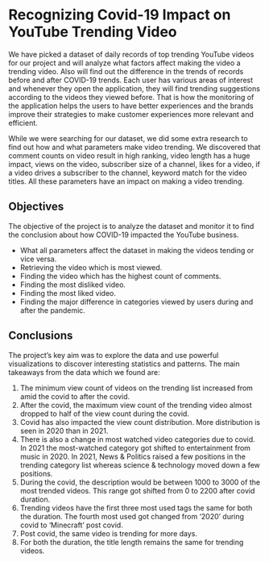 
# Recognizing Covid-19 Impact on YouTube Trending Video

We have picked a dataset of daily records of top trending YouTube videos for our project and will analyze what factors affect making the video a trending video. Also will find out the difference in the trends of records before and after COVID-19 trends. Each user has various areas of interest and whenever they open the application, they will find trending suggestions according to the videos they viewed before. That is how the monitoring of the application helps the users to have better experiences and the brands improve their strategies to make customer experiences more relevant and efficient.

While we were searching for our dataset, we did some extra research to find out how and what parameters make video trending. We discovered that comment counts on video result in high ranking, video length has a huge impact, views on the video, subscriber size of a channel, likes for a video, if a video drives a subscriber to the channel, keyword match for the video titles. All these parameters have an impact on making a video trending.
## Objectives

The objective of the project is to analyze the dataset and monitor it to find the conclusion about
how COVID-19 impacted the YouTube business.
- What all parameters affect the dataset in making the videos tending or vice versa.
- Retrieving the video which is most viewed.
- Finding the video which has the highest count of comments.
- Finding the most disliked video.
- Finding the most liked video.
- Finding the major difference in categories viewed by users during and after the pandemic.
## Conclusions

The project’s key aim was to explore the data and use powerful visualizations to discover
interesting statistics and patterns. The main takeaways from the data which we found are:
1. The minimum view count of videos on the trending list increased from amid the covid to after the covid.
2. After the covid, the maximum view count of the trending video almost dropped to half of the view count during the covid.
3. Covid has also impacted the view count distribution. More distribution is seen in 2020 than in 2021.
4. There is also a change in most watched video categories due to covid. In 2021 the most-watched category got shifted to entertainment from music in 2020. In 2021, News & Politics raised a few positions in the trending category list whereas science & technology moved down a few positions.
5. During the covid, the description would be between 1000 to 3000 of the most trended videos. This range got shifted from 0 to 2200 after covid duration.
6. Trending videos have the first three most used tags the same for both the duration. The fourth most used got changed from ‘2020’ during covid to ‘Minecraft’ post covid. 
7. Post covid, the same video is trending for more days.
8. For both the duration, the title length remains the same for trending videos.

